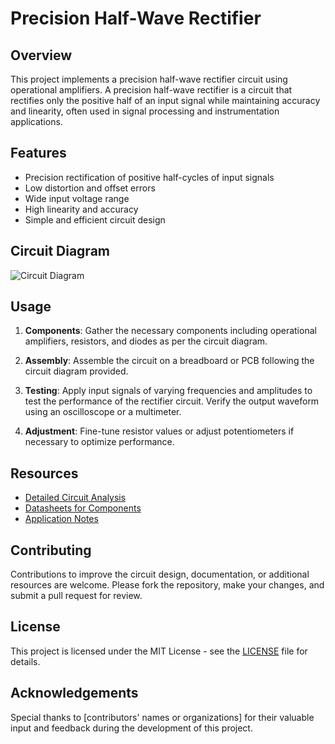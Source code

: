 # Precision Half-Wave Rectifier

## Overview

This project implements a precision half-wave rectifier circuit using operational amplifiers. A precision half-wave rectifier is a circuit that rectifies only the positive half of an input signal while maintaining accuracy and linearity, often used in signal processing and instrumentation applications.

## Features

- Precision rectification of positive half-cycles of input signals
- Low distortion and offset errors
- Wide input voltage range
- High linearity and accuracy
- Simple and efficient circuit design

## Circuit Diagram

![Circuit Diagram](circuit_diagram.png)

## Usage

1. **Components**: Gather the necessary components including operational amplifiers, resistors, and diodes as per the circuit diagram.

2. **Assembly**: Assemble the circuit on a breadboard or PCB following the circuit diagram provided.

3. **Testing**: Apply input signals of varying frequencies and amplitudes to test the performance of the rectifier circuit. Verify the output waveform using an oscilloscope or a multimeter.

4. **Adjustment**: Fine-tune resistor values or adjust potentiometers if necessary to optimize performance.

## Resources

- [Detailed Circuit Analysis](docs/circuit_analysis.pdf)
- [Datasheets for Components](docs/datasheets/)
- [Application Notes](docs/application_notes/)

## Contributing

Contributions to improve the circuit design, documentation, or additional resources are welcome. Please fork the repository, make your changes, and submit a pull request for review.

## License

This project is licensed under the MIT License - see the [LICENSE](LICENSE) file for details.

## Acknowledgements

Special thanks to [contributors' names or organizations] for their valuable input and feedback during the development of this project.
